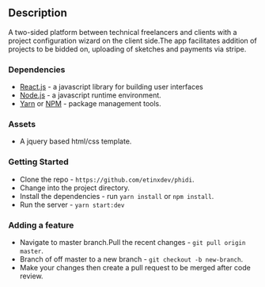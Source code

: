 ## Description
A two-sided platform between technical freelancers and clients
with a project configuration wizard on the client side.The app facilitates addition of projects to be bidded on,
uploading of sketches and payments via stripe.

### Dependencies
* [React.js](https://reactjs.org/) - a javascript library for building user interfaces
* [Node.js](https://nodejs.org/en/) - a javascript runtime environment.
* [Yarn](https://yarnpkg.com/) or [NPM](https://www.npmjs.com/) - package management tools.

### Assets
* A jquery based html/css template.

### Getting Started
* Clone the repo - ```https://github.com/etinxdev/phidi```.
* Change into the project directory.
* Install the dependencies - run ```yarn install``` or ```npm install```.
* Run the server - ```yarn start:dev```

### Adding a feature
* Navigate to master branch.Pull the recent changes - ```git pull origin master```.
* Branch of off master to a new branch - ```git checkout -b new-branch```.
* Make your changes then create a pull request to be merged after code review.
